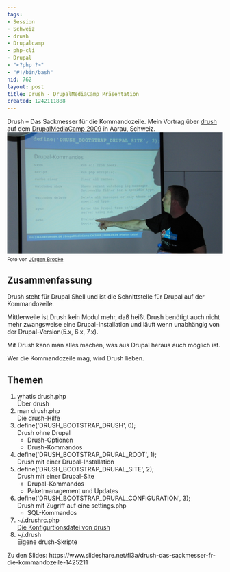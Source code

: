 ```yaml
---
tags:
- Session
- Schweiz
- drush
- Drupalcamp
- php-cli
- Drupal
- "<?php ?>"
- "#!/bin/bash"
nid: 762
layout: post
title: Drush - DrupalMediaCamp Präsentation
created: 1242111888
---
```

<p>Drush – Das Sackmesser für die Kommandozeile. Mein Vortrag über <a href="http://drupal.org/project/drush">drush</a> auf dem <a href="http://drupalmediacamp.ch">DrupalMediaCamp 2009</a> in Aarau, Schweiz. <img src="/assets/imgs/drupal-drush-drupalmediacamp-2009.jpg"> <small>Foto von <a href="http://brocke.de">Jürgen Brocke</a></small> <!--break--></p>
<h2>Zusammenfassung</h2>
<p>Drush steht für Drupal Shell und ist die Schnittstelle für Drupal auf der Kommandozeile.</p>
<p>Mittlerweile ist Drush kein Modul mehr, daß heißt Drush benötigt auch nicht mehr zwangsweise eine Drupal-Installation und läuft wenn unabhängig von der Drupal-Version(5.x, 6.x, 7.x).</p>
<p>Mit Drush kann man alles machen, was aus Drupal heraus auch möglich ist.</p>
<p>Wer die Kommandozeile mag, wird Drush lieben.</p>
<h2>Themen</h2>
<ol>
	<li>whatis drush.php<br>
		Über drush</li>
	<li>man drush.php<br>
		Die drush-Hilfe</li>
	<li>define('DRUSH_BOOTSTRAP_DRUSH', 0);<br>
		Drush ohne Drupal
		<ul>
			<li>Drush-Optionen</li>
			<li>Drush-Kommandos</li>
		</ul>
	</li>
	<li>define('DRUSH_BOOTSTRAP_DRUPAL_ROOT', 1);<br>
		Drush mit einer Drupal-Installation</li>
	<li>define('DRUSH_BOOTSTRAP_DRUPAL_SITE', 2);<br>
		Drush mit einer Drupal-Site
		<ul>
			<li>Drupal-Kommandos</li>
			<li>Paketmanagement und Updates</li>
		</ul>
	</li>
	<li>define('DRUSH_BOOTSTRAP_DRUPAL_CONFIGURATION', 3);<br>
		Drush mit Zugriff auf eine settings.php
		<ul>
			<li>SQL-Kommandos</li>
		</ul>
	</li>
	<li><a href="/drush-die-drupal-shell/drushrc-php.html">~/.drushrc.php<br>
		Die Konfigurtionsdatei von drush</a></li>
	<li>~/.drush<br>
		Eigene drush-Skripte</li>
</ol>
<p>Zu den Slides: https://www.slideshare.net/fl3a/drush-das-sackmesser-fr-die-kommandozeile-1425211</p>
